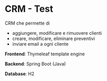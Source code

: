 # CRM - Test

CRM che permette di 
-   aggiungere, modificare e rimuovere clienti
-   creare, modificare, eliminare preventivi
-   inviare email a ogni cliente

**Frontend**: Thymeleaf template engine

**Backend**: Spring Boot (Java)

**Database**: H2 